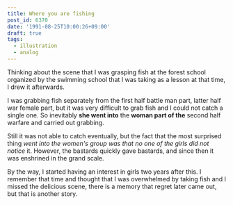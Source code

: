```yaml
---
title: Where you are fishing
post_id: 6370
date: '1991-08-25T10:00:26+09:00'
draft: true
tags:
  - illustration
  - analog
---
```


Thinking about the scene that I was grasping fish at the forest school organized by the swimming school that I was taking as a lesson at that time, I drew it afterwards.

I was grabbing fish separately from the first half battle man part, latter half war female part, but it was very difficult to grab fish and I could not catch a single one. So inevitably **she went into** the **woman part of the** second half warfare and carried out grabbing.

Still it was not able to catch eventually, but the fact that the most surprised thing _went into the women's group was that no one of the girls did not notice_ it. However, the bastards quickly gave bastards, and since then it was enshrined in the grand scale.

By the way, I started having an interest in girls two years after this. I remember that time and thought that I was overwhelmed by taking fish and I missed the delicious scene, there is a memory that regret later came out, but that is another story.
